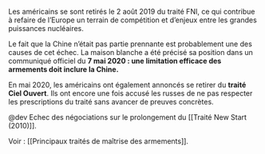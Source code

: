 Les américains se sont retirés le 2 août 2019 du traité FNI, ce qui contribue à refaire de l’Europe un terrain de compétition et d’enjeux entre les grandes puissances nucléaires. 

Le fait que la Chine n’était pas partie prennante est probablement une des causes de cet échec. La maison blanche a été précisé sa position dans un communiqué officiel du **7 mai 2020 : une limitation efficace des armements doit inclure la Chine.**

En mai 2020, les américains ont également annoncés se retirer du **traité Ciel Ouvert**. Ils ont encore une fois accusé les russes de ne pas respecter les prescriptions du traité sans avancer de preuves concrètes.

@dev Echec des négociations sur le prolongement du [[Traité New Start (2010)]].

Voir : [[Principaux traités de maîtrise des armements]].